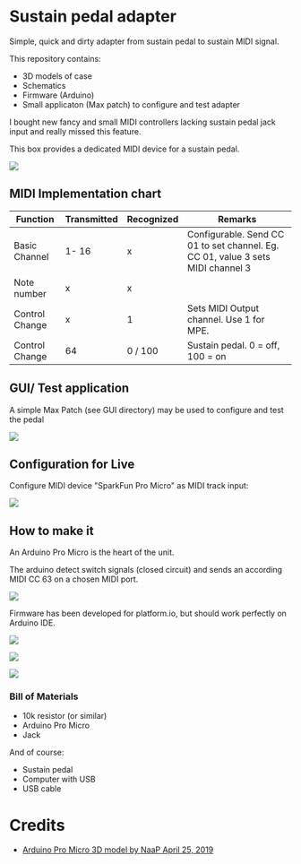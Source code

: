 # Sustain pedal adapter
Simple, quick and dirty adapter from sustain pedal to sustain MIDI signal.

This repository contains:
 - 3D models of case
 - Schematics
 - Firmware (Arduino)
 - Small applicaton (Max patch) to configure and test adapter

I bought new fancy and small MIDI controllers lacking sustain pedal jack input and really missed this feature.

This box provides a dedicated MIDI device for a sustain pedal.

![](pics/4.JPG)

## MIDI Implementation chart

| Function | Transmitted| Recognized | Remarks | 
|---|---|---|---|
| Basic Channel | 1- 16 | x | Configurable. Send CC 01 to set channel. Eg. CC 01, value 3 sets MIDI channel 3
| Note number | x | x |
| Control Change | x  | 1 | Sets MIDI Output channel. Use 1 for MPE.
| Control Change | 64  | 0 / 100 | Sustain pedal. 0 = off, 100 = on

## GUI/ Test application

A simple Max Patch (see GUI directory) may be used to configure and test the pedal

![](screenshots/sc_GUI.png)

## Configuration for Live

Configure MIDI device "SparkFun Pro Micro" as MIDI track input:

![](screenshots/live_midi_config.png)

## How to make it

An Arduino Pro Micro is the heart of the unit.

The arduino detect switch signals (closed circuit) and sends an according MIDI CC 63 on a chosen MIDI port.

![](schematics/sustainpedaladapter_bb.png)

Firmware has been developed for platform.io, but should work perfectly on Arduino IDE.

![](pics/3.JPG)

![](pics/2.JPG)

![](pics/1.JPG)

### Bill of Materials
 - 10k resistor (or similar)
 - Arduino Pro Micro
 - Jack

And of course:
 - Sustain pedal
 - Computer with USB
 - USB cable

# Credits
- [Arduino Pro Micro 3D model by NaaP April 25, 2019](https://www.thingiverse.com/thing:3588185)